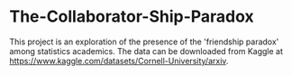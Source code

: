 # The-Collaborator-Ship-Paradox
This project is an exploration of the presence of the 'friendship paradox' among statistics academics. The data can be downloaded from Kaggle at https://www.kaggle.com/datasets/Cornell-University/arxiv. 
